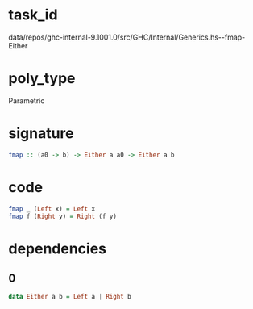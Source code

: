 
# task_id
data/repos/ghc-internal-9.1001.0/src/GHC/Internal/Generics.hs--fmap-Either

# poly_type
Parametric

# signature
```haskell
fmap :: (a0 -> b) -> Either a a0 -> Either a b
```   

# code
```haskell
fmap _ (Left x) = Left x
fmap f (Right y) = Right (f y)
```

# dependencies
## 0
```haskell
data Either a b = Left a | Right b
```
